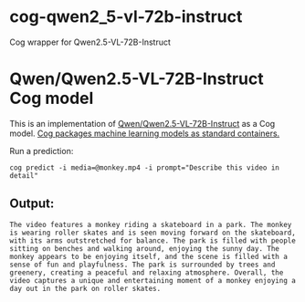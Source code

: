 # cog-qwen2_5-vl-72b-instruct
Cog wrapper for Qwen2.5-VL-72B-Instruct

# Qwen/Qwen2.5-VL-72B-Instruct Cog model

This is an implementation of [Qwen/Qwen2.5-VL-72B-Instruct](https://huggingface.co/Qwen/Qwen2.5-VL-72B-Instruct) as a Cog model. [Cog packages machine learning models as standard containers.](https://github.com/replicate/cog)

Run a prediction:

    cog predict -i media=@monkey.mp4 -i prompt="Describe this video in detail"

## Output:

    The video features a monkey riding a skateboard in a park. The monkey is wearing roller skates and is seen moving forward on the skateboard, with its arms outstretched for balance. The park is filled with people sitting on benches and walking around, enjoying the sunny day. The monkey appears to be enjoying itself, and the scene is filled with a sense of fun and playfulness. The park is surrounded by trees and greenery, creating a peaceful and relaxing atmosphere. Overall, the video captures a unique and entertaining moment of a monkey enjoying a day out in the park on roller skates.
